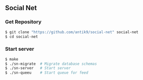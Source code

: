## Social Net

### Get Repository

```bash
$ git clone "https://github.com/antik9/social-net" social-net
$ cd social-net
```

### Start server

```bash
$ make
$ ./sn-migrate  # Migrate database schemas
$ ./sn-server   # Start server
$ ./sn-queeu    # Start queue for feed
```
